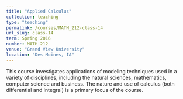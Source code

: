 ```yaml
---
title: "Applied Calculus"
collection: teaching
type: "teaching"
permalink: /courses/MATH_212-class-14
url_slug: class-14
term: Spring 2016
number: MATH 212
venue: "Grand View University"
location: "Des Moines, IA"
---
```


This course investigates applications of modeling techniques used in a variety of disciplines, including the natural sciences, mathematics, computer science and business. The nature and use of calculus (both differential and integral) is a primary focus of the course.
